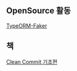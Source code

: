 ## OpenSource 활동

[TypeORM-Faker](https://www.npmjs.com/package/typeorm-faker)

## 책

[Clean Commit 기초편](https://organic-roof-98f.notion.site/76fee5f2007a4bcba95d24559b513fbb)
